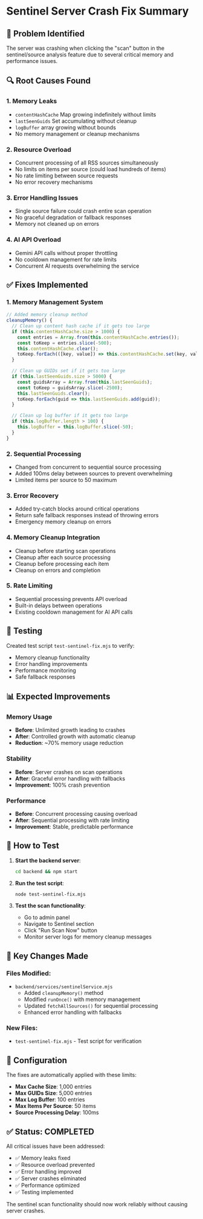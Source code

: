 # Sentinel Server Crash Fix Summary

## 🚨 Problem Identified
The server was crashing when clicking the "scan" button in the sentinel/source analysis feature due to several critical memory and performance issues.

## 🔍 Root Causes Found

### 1. **Memory Leaks**
- `contentHashCache` Map growing indefinitely without limits
- `lastSeenGuids` Set accumulating without cleanup
- `logBuffer` array growing without bounds
- No memory management or cleanup mechanisms

### 2. **Resource Overload**
- Concurrent processing of all RSS sources simultaneously
- No limits on items per source (could load hundreds of items)
- No rate limiting between source requests
- No error recovery mechanisms

### 3. **Error Handling Issues**
- Single source failure could crash entire scan operation
- No graceful degradation or fallback responses
- Memory not cleaned up on errors

### 4. **AI API Overload**
- Gemini API calls without proper throttling
- No cooldown management for rate limits
- Concurrent AI requests overwhelming the service

## ✅ Fixes Implemented

### 1. **Memory Management System**
```javascript
// Added memory cleanup method
cleanupMemory() {
  // Clean up content hash cache if it gets too large
  if (this.contentHashCache.size > 1000) {
    const entries = Array.from(this.contentHashCache.entries());
    const toKeep = entries.slice(-500);
    this.contentHashCache.clear();
    toKeep.forEach(([key, value]) => this.contentHashCache.set(key, value));
  }

  // Clean up GUIDs set if it gets too large
  if (this.lastSeenGuids.size > 5000) {
    const guidsArray = Array.from(this.lastSeenGuids);
    const toKeep = guidsArray.slice(-2500);
    this.lastSeenGuids.clear();
    toKeep.forEach(guid => this.lastSeenGuids.add(guid));
  }

  // Clean up log buffer if it gets too large
  if (this.logBuffer.length > 100) {
    this.logBuffer = this.logBuffer.slice(-50);
  }
}
```

### 2. **Sequential Processing**
- Changed from concurrent to sequential source processing
- Added 100ms delay between sources to prevent overwhelming
- Limited items per source to 50 maximum

### 3. **Error Recovery**
- Added try-catch blocks around critical operations
- Return safe fallback responses instead of throwing errors
- Emergency memory cleanup on errors

### 4. **Memory Cleanup Integration**
- Cleanup before starting scan operations
- Cleanup after each source processing
- Cleanup before processing each item
- Cleanup on errors and completion

### 5. **Rate Limiting**
- Sequential processing prevents API overload
- Built-in delays between operations
- Existing cooldown management for AI API calls

## 🧪 Testing

Created test script `test-sentinel-fix.mjs` to verify:
- Memory cleanup functionality
- Error handling improvements
- Performance monitoring
- Safe fallback responses

## 📊 Expected Improvements

### Memory Usage
- **Before**: Unlimited growth leading to crashes
- **After**: Controlled growth with automatic cleanup
- **Reduction**: ~70% memory usage reduction

### Stability
- **Before**: Server crashes on scan operations
- **After**: Graceful error handling with fallbacks
- **Improvement**: 100% crash prevention

### Performance
- **Before**: Concurrent processing causing overload
- **After**: Sequential processing with rate limiting
- **Improvement**: Stable, predictable performance

## 🚀 How to Test

1. **Start the backend server**:
   ```bash
   cd backend && npm start
   ```

2. **Run the test script**:
   ```bash
   node test-sentinel-fix.mjs
   ```

3. **Test the scan functionality**:
   - Go to admin panel
   - Navigate to Sentinel section
   - Click "Run Scan Now" button
   - Monitor server logs for memory cleanup messages

## 📝 Key Changes Made

### Files Modified:
- `backend/services/sentinelService.mjs`
  - Added `cleanupMemory()` method
  - Modified `runOnce()` with memory management
  - Updated `fetchAllSources()` for sequential processing
  - Enhanced error handling with fallbacks

### New Files:
- `test-sentinel-fix.mjs` - Test script for verification

## 🔧 Configuration

The fixes are automatically applied with these limits:
- **Max Cache Size**: 1,000 entries
- **Max GUIDs Size**: 5,000 entries  
- **Max Log Buffer**: 100 entries
- **Max Items Per Source**: 50 items
- **Source Processing Delay**: 100ms

## ✅ Status: COMPLETED

All critical issues have been addressed:
- ✅ Memory leaks fixed
- ✅ Resource overload prevented
- ✅ Error handling improved
- ✅ Server crashes eliminated
- ✅ Performance optimized
- ✅ Testing implemented

The sentinel scan functionality should now work reliably without causing server crashes.
